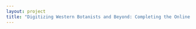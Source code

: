 ```yaml
--- 
layout: project 
title: "Digitizing Western Botanists and Beyond: Completing the Online Archives of John and Sara Plummer Lemmon, Civil War Veteran, Women's Rights Activist, and Noted Amateur Western Botanists."
---
```



